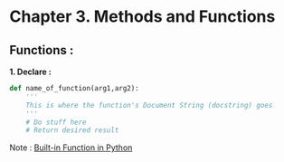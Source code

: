 # Chapter **3.**  Methods and Functions

## **Functions :**

**1. Declare :**
```python
def name_of_function(arg1,arg2):
    '''
    This is where the function's Document String (docstring) goes
    '''
    # Do stuff here
    # Return desired result
```
Note : [ Built-in Function in Python][0]

[0]: https://docs.python.org/2/library/functions.html
